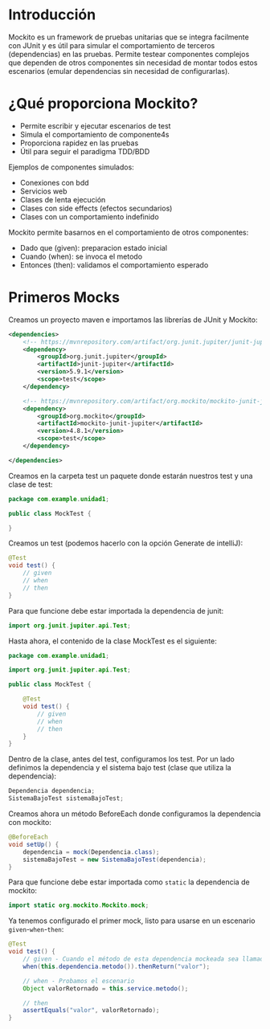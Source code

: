 # Introducción

Mockito es un framework de pruebas unitarias que se integra facilmente con JUnit y es útil para simular el comportamiento de terceros (dependencias) en las pruebas. Permite testear componentes complejos que dependen de otros componentes sin necesidad de montar todos estos escenarios (emular dependencias sin necesidad de configurarlas).

# ¿Qué proporciona Mockito?
* Permite escribir y ejecutar escenarios de test
* Simula el comportamiento de componente4s
* Proporciona rapidez en las pruebas
* Útil para seguir el paradigma TDD/BDD

Ejemplos de componentes simulados:
* Conexiones con bdd
* Servicios web
* Clases de lenta ejecución
* Clases con side effects (efectos secundarios)
* Clases con un comportamiento indefinido

Mockito permite basarnos en el comportamiento de otros componentes:
* Dado que (given): preparacion estado inicial
* Cuando (when): se invoca el metodo
* Entonces (then): validamos el comportamiento esperado

# Primeros Mocks
Creamos un proyecto maven e importamos las librerías de JUnit y Mockito:
```xml
<dependencies>
    <!-- https://mvnrepository.com/artifact/org.junit.jupiter/junit-jupiter -->
    <dependency>
        <groupId>org.junit.jupiter</groupId>
        <artifactId>junit-jupiter</artifactId>
        <version>5.9.1</version>
        <scope>test</scope>
    </dependency>

    <!-- https://mvnrepository.com/artifact/org.mockito/mockito-junit-jupiter -->
    <dependency>
        <groupId>org.mockito</groupId>
        <artifactId>mockito-junit-jupiter</artifactId>
        <version>4.8.1</version>
        <scope>test</scope>
    </dependency>

</dependencies>
```

Creamos en la carpeta test un paquete donde estarán nuestros test y una clase de test:
```java
package com.example.unidad1;

public class MockTest {

}
```

Creamos un test (podemos hacerlo con la opción Generate de intelliJ):
```java
@Test
void test() {
    // given
    // when
    // then
}
```
Para que funcione debe estar importada la dependencia de junit:
```java
import org.junit.jupiter.api.Test;
```
Hasta ahora, el contenido de la clase MockTest es el siguiente:
```java
package com.example.unidad1;

import org.junit.jupiter.api.Test;

public class MockTest {

    @Test
    void test() {
        // given
        // when
        // then
    }
}
```

Dentro de la clase, antes del test, configuramos los test. Por un lado definimos la dependencia y el sistema bajo test (clase que utiliza la dependencia):
```java
Dependencia dependencia;
SistemaBajoTest sistemaBajoTest;
```

Creamos ahora un método BeforeEach donde configuramos la dependencia con mockito:
```java
@BeforeEach
void setUp() {
    dependencia = mock(Dependencia.class);
    sistemaBajoTest = new SistemaBajoTest(dependencia);
}
```

Para que funcione debe estar importada como `static` la dependencia de mockito:
```java
import static org.mockito.Mockito.mock;
```

Ya tenemos configurado el primer mock, listo para usarse en un escenario `given`-`when`-`then`:
```java
@Test
void test() {
    // given - Cuando el método de esta dependencia mockeada sea llamado, debe retornar "valor"
    when(this.dependencia.metodo()).thenReturn("valor");

    // when - Probamos el escenario
    Object valorRetornado = this.service.metodo();

    // then
    assertEquals("valor", valorRetornado);
}
```
